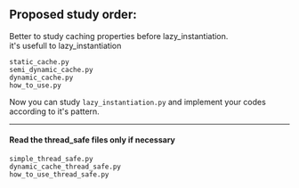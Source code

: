 ## Proposed study order:

Better to study caching properties before lazy_instantiation.
<br>
it's usefull to lazy_instantiation
<br>

`static_cache.py`
<br>
`semi_dynamic_cache.py`
<br>
`dynamic_cache.py`
<br>
`how_to_use.py`

Now you can study `lazy_instantiation.py` and implement your codes according to it's pattern.

<hr>

#### Read the thread_safe files only if necessary

`simple_thread_safe.py`
<br>
`dynamic_cache_thread_safe.py`
<br>
`how_to_use_thread_safe.py`
